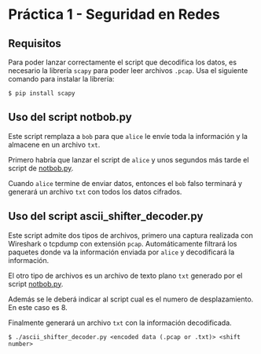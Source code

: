 # Práctica 1 - Seguridad en Redes

## Requisitos
Para poder lanzar correctamente el script que decodifica los datos, es necesario la librería `scapy` para poder leer archivos `.pcap`. Usa el siguiente comando para instalar la librería:

```
$ pip install scapy
```

## Uso del script notbob.py
Este script remplaza a `bob` para que `alice` le envíe toda la información y la almacene en un archivo `txt`.

Primero habría que lanzar el script de `alice` y unos segundos más tarde el script de [notbob.py](https://github.com/alb3rtov/SegRed-P1/blob/master/notbob.py). 

Cuando `alice` termine de enviar datos, entonces el `bob` falso terminará y generará un archivo `txt` con todos los datos cifrados.


## Uso del script ascii_shifter_decoder.py
Este script admite dos tipos de archivos, primero una captura realizada con Wireshark o tcpdump con extensión `pcap`. Automáticamente filtrará los paquetes donde va la información enviada por `alice` y decodificará la información. 

El otro tipo de archivos es un archivo de texto plano `txt` generado por el script [notbob.py](https://github.com/alb3rtov/SegRed-P1/blob/master/notbob.py).

Además se le deberá indicar al script cual es el numero de desplazamiento. En este caso es 8.

Finalmente generará un archivo `txt` con la información decodificada.

```
$ ./ascii_shifter_decoder.py <encoded data (.pcap or .txt)> <shift number>
```

